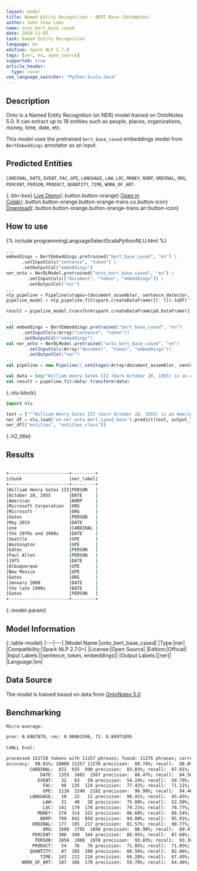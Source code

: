 ```yaml
---
layout: model
title: Named Entity Recognition - BERT Base (OntoNotes)
author: John Snow Labs
name: onto_bert_base_cased
date: 2020-12-05
task: Named Entity Recognition
language: en
edition: Spark NLP 2.7.0
tags: [ner, en, open_source]
supported: true
article_header:
  type: cover
use_language_switcher: "Python-Scala-Java"
---
```


## Description

Onto is a Named Entity Recognition (or NER) model trained on OntoNotes 5.0. It can extract up to 18 entities such as people, places, organizations, money, time, date, etc.

This model uses the pretrained `bert_base_cased` embeddings model from `BertEmbeddings` annotator as an input.

## Predicted Entities

`CARDINAL`, `DATE`, `EVENT`, `FAC`, `GPE`, `LANGUAGE`, `LAW`, `LOC`, `MONEY`, `NORP`, `ORDINAL`, `ORG`, `PERCENT`, `PERSON`, `PRODUCT`, `QUANTITY`, `TIME`, `WORK_OF_ART`.

{:.btn-box}
[Live Demo](https://demo.johnsnowlabs.com/public/NER_EN_18){:.button.button-orange}
[Open in Colab](https://colab.research.google.com/github/JohnSnowLabs/spark-nlp-workshop/blob/master/tutorials/streamlit_notebooks/NER_EN.ipynb){:.button.button-orange.button-orange-trans.co.button-icon}
[Download](https://s3.amazonaws.com/auxdata.johnsnowlabs.com/public/models/onto_bert_base_cased_en_2.7.0_2.4_1607197077494.zip){:.button.button-orange.button-orange-trans.arr.button-icon}

## How to use

<div class="tabs-box" markdown="1">
{% include programmingLanguageSelectScalaPythonNLU.html %}

```python
...
embeddings = BertEmbeddings.pretrained("bert_base_cased", "en") \
      .setInputCols("sentence", "token") \
      .setOutputCol("embeddings")
ner_onto = NerDLModel.pretrained("onto_bert_base_cased", "en") \
        .setInputCols(["document", "token", "embeddings"]) \
        .setOutputCol("ner")
...        
nlp_pipeline = Pipeline(stages=[document_assembler, sentence_detector, tokenizer, embeddings, ner_onto, ner_converter])
pipeline_model = nlp_pipeline.fit(spark.createDataFrame([['']]).toDF('text'))

result = pipeline_model.transform(spark.createDataFrame(pd.DataFrame({'text': ["""William Henry Gates III (born October 28, 1955) is an American business magnate, software developer, investor, and philanthropist. He is best known as the co-founder of Microsoft Corporation. During his career at Microsoft, Gates held the positions of chairman, chief executive officer (CEO), president and chief software architect, while also being the largest individual shareholder until May 2014. He is one of the best-known entrepreneurs and pioneers of the microcomputer revolution of the 1970s and 1980s. Born and raised in Seattle, Washington, Gates co-founded Microsoft with childhood friend Paul Allen in 1975, in Albuquerque, New Mexico; it went on to become the world's largest personal computer software company. Gates led the company as chairman and CEO until stepping down as CEO in January 2000, but he remained chairman and became chief software architect. During the late 1990s, Gates had been criticized for his business tactics, which have been considered anti-competitive. This opinion has been upheld by numerous court rulings. In June 2006, Gates announced that he would be transitioning to a part-time role at Microsoft and full-time work at the Bill & Melinda Gates Foundation, the private charitable foundation that he and his wife, Melinda Gates, established in 2000. He gradually transferred his duties to Ray Ozzie and Craig Mundie. He stepped down as chairman of Microsoft in February 2014 and assumed a new post as technology adviser to support the newly appointed CEO Satya Nadella."""]})))
```

```scala
...
val embeddings = BertEmbeddings.pretrained("bert_base_cased", "en")
      .setInputCols(Array("sentence", "token"))
      .setOutputCol("embeddings")
val ner_onto = NerDLModel.pretrained("onto_bert_base_cased", "en")
        .setInputCols(Array("document", "token", "embeddings"))
        .setOutputCol("ner")
...
val pipeline = new Pipeline().setStages(Array(document_assembler, sentence_detector, tokenizer, embeddings, ner_onto, ner_converter))

val data = Seq("William Henry Gates III (born October 28, 1955) is an American business magnate, software developer, investor, and philanthropist. He is best known as the co-founder of Microsoft Corporation. During his career at Microsoft, Gates held the positions of chairman, chief executive officer (CEO), president and chief software architect, while also being the largest individual shareholder until May 2014. He is one of the best-known entrepreneurs and pioneers of the microcomputer revolution of the 1970s and 1980s. Born and raised in Seattle, Washington, Gates co-founded Microsoft with childhood friend Paul Allen in 1975, in Albuquerque, New Mexico; it went on to become the world's largest personal computer software company. Gates led the company as chairman and CEO until stepping down as CEO in January 2000, but he remained chairman and became chief software architect. During the late 1990s, Gates had been criticized for his business tactics, which have been considered anti-competitive. This opinion has been upheld by numerous court rulings. In June 2006, Gates announced that he would be transitioning to a part-time role at Microsoft and full-time work at the Bill & Melinda Gates Foundation, the private charitable foundation that he and his wife, Melinda Gates, established in 2000. He gradually transferred his duties to Ray Ozzie and Craig Mundie. He stepped down as chairman of Microsoft in February 2014 and assumed a new post as technology adviser to support the newly appointed CEO Satya Nadella.").toDF("text")
val result = pipeline.fit(data).transform(data)
```

{:.nlu-block}
```python
import nlu

text = ["""William Henry Gates III (born October 28, 1955) is an American business magnate, software developer, investor, and philanthropist. He is best known as the co-founder of Microsoft Corporation. During his career at Microsoft, Gates held the positions of chairman, chief executive officer (CEO), president and chief software architect, while also being the largest individual shareholder until May 2014. He is one of the best-known entrepreneurs and pioneers of the microcomputer revolution of the 1970s and 1980s. Born and raised in Seattle, Washington, Gates co-founded Microsoft with childhood friend Paul Allen in 1975, in Albuquerque, New Mexico; it went on to become the world's largest personal computer software company. Gates led the company as chairman and CEO until stepping down as CEO in January 2000, but he remained chairman and became chief software architect. During the late 1990s, Gates had been criticized for his business tactics, which have been considered anti-competitive. This opinion has been upheld by numerous court rulings. In June 2006, Gates announced that he would be transitioning to a part-time role at Microsoft and full-time work at the Bill & Melinda Gates Foundation, the private charitable foundation that he and his wife, Melinda Gates, established in 2000. He gradually transferred his duties to Ray Ozzie and Craig Mundie. He stepped down as chairman of Microsoft in February 2014 and assumed a new post as technology adviser to support the newly appointed CEO Satya Nadella."""]
ner_df = nlu.load('en.ner.onto.bert.cased_base').predict(text, output_level='chunk')
ner_df[["entities", "entities_class"]]
```

</div>

{:.h2_title}
## Results

```bash

+-----------------------+---------+
|chunk                  |ner_label|
+-----------------------+---------+
|William Henry Gates III|PERSON   |
|October 28, 1955       |DATE     |
|American               |NORP     |
|Microsoft Corporation  |ORG      |
|Microsoft              |ORG      |
|Gates                  |PERSON   |
|May 2014               |DATE     |
|one                    |CARDINAL |
|the 1970s and 1980s    |DATE     |
|Seattle                |GPE      |
|Washington             |GPE      |
|Gates                  |PERSON   |
|Paul Allen             |PERSON   |
|1975                   |DATE     |
|Albuquerque            |GPE      |
|New Mexico             |GPE      |
|Gates                  |ORG      |
|January 2000           |DATE     |
|the late 1990s         |DATE     |
|Gates                  |PERSON   |
+-----------------------+---------+

```

{:.model-param}
## Model Information

{:.table-model}
|---|---|
|Model Name:|onto_bert_base_cased|
|Type:|ner|
|Compatibility:|Spark NLP 2.7.0+|
|License:|Open Source|
|Edition:|Official|
|Input Labels:|[sentence, token, embeddings]|
|Output Labels:|[ner]|
|Language:|en|

## Data Source

The model is trained based on data from [OntoNotes 5.0](https://catalog.ldc.upenn.edu/LDC2013T19)

## Benchmarking

```bash
Micro-average:

prec: 0.8987879, rec: 0.90063596, f1: 0.89971095
  
CoNLL Eval:

processed 152728 tokens with 11257 phrases; found: 11276 phrases; correct: 10006.
accuracy:  98.01%; 10006 11257 11276 precision:  88.74%; recall:  88.89%; FB1:  88.81
         CARDINAL:  822  935  990 precision:  83.03%; recall:  87.91%; FB1:  85.40  990
             DATE:  1355  1602  1567 precision:  86.47%; recall:  84.58%; FB1:  85.52  1567
            EVENT:   32   63   59 precision:  54.24%; recall:  50.79%; FB1:  52.46  59
              FAC:   96  135  124 precision:  77.42%; recall:  71.11%; FB1:  74.13  124
              GPE:  2116  2240  2182 precision:  96.98%; recall:  94.46%; FB1:  95.70  2182
         LANGUAGE:   10   22   11 precision:  90.91%; recall:  45.45%; FB1:  60.61  11
              LAW:   21   40   28 precision:  75.00%; recall:  52.50%; FB1:  61.76  28
              LOC:  141  179  178 precision:  79.21%; recall:  78.77%; FB1:  78.99  178
            MONEY:  278  314  321 precision:  86.60%; recall:  88.54%; FB1:  87.56  321
             NORP:  799  841  850 precision:  94.00%; recall:  95.01%; FB1:  94.50  850
          ORDINAL:  177  195  217 precision:  81.57%; recall:  90.77%; FB1:  85.92  217
              ORG:  1606  1795  1848 precision:  86.90%; recall:  89.47%; FB1:  88.17  1848
          PERCENT:  306  349  344 precision:  88.95%; recall:  87.68%; FB1:  88.31  344
           PERSON:  1856  1988  1978 precision:  93.83%; recall:  93.36%; FB1:  93.60  1978
          PRODUCT:   54   76   76 precision:  71.05%; recall:  71.05%; FB1:  71.05  76
         QUANTITY:   87  105  108 precision:  80.56%; recall:  82.86%; FB1:  81.69  108
             TIME:  143  212  216 precision:  66.20%; recall:  67.45%; FB1:  66.82  216
      WORK_OF_ART:  107  166  179 precision:  59.78%; recall:  64.46%; FB1:  62.03  179

```